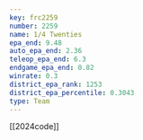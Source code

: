 ```yaml
---
key: frc2259
number: 2259
name: 1/4 Twenties
epa_end: 9.48
auto_epa_end: 2.36
teleop_epa_end: 6.3
endgame_epa_end: 0.82
winrate: 0.3
district_epa_rank: 1253
district_epa_percentile: 0.3043
type: Team
---
```

[[2024code]]
